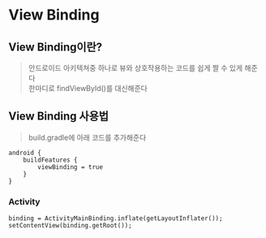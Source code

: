 # View Binding

## View Binding이란?
>안드로이드 아키텍쳐중 하나로 뷰와 상호작용하는 코드를 쉽게 짤 수 있게 해준다    
>한마디로 findViewById()를 대신해준다

## View Binding 사용법
>build.gradle에 아래 코드를 추가해준다
```
android {
    buildFeatures {
        viewBinding = true
    }
}
```

### Activity
```
binding = ActivityMainBinding.inflate(getLayoutInflater());
setContentView(binding.getRoot());
```
